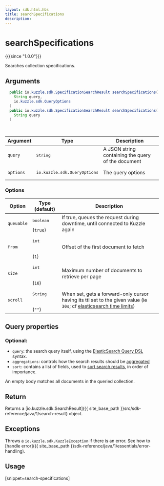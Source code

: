```yaml
---
layout: sdk.html.hbs
title: searchSpecifications
description:
---
```


# searchSpecifications

{{{since "1.0.0"}}}

Searches collection specifications.

## Arguments

```java
  public io.kuzzle.sdk.SpecificationSearchResult searchSpecifications(
    String query,
    io.kuzzle.sdk.QueryOptions
  )
  public io.kuzzle.sdk.SpecificationSearchResult searchSpecifications(
    String query
  )
```

<br/>

| Argument | Type | Description |
| --- | --- | --- |
| `query` | <pre>String</pre> | A JSON string containing the query of the document |
| `options` | <pre>io.kuzzle.sdk.QueryOptions</pre> | The query options |

### Options

| Option     | Type (default) | Description                       |
| ---------- | -------------- | --------------------------------- |
| `queuable` | <pre>boolean</pre> (`true`) | If true, queues the request during downtime, until connected to Kuzzle again |
| `from` | <pre>int</pre><br/>(`1`) | Offset of the first document to fetch |
| `size` | <pre>int</pre><br/>(`10`) | Maximum number of documents to retrieve per page  |
| `scroll` | <pre>String</pre><br/>(`""`) | When set, gets a forward-only cursor having its ttl set to the given value (ie `30s`; cf [elasticsearch time limits](https://www.elastic.co/guide/en/elasticsearch/reference/5.6/common-options.html#time-units)) |

## Query properties

### Optional:

- `query`: the search query itself, using the [ElasticSearch Query DSL](https://www.elastic.co/guide/en/elasticsearch/reference/5.6/query-dsl.html) syntax.
- `aggregations`: controls how the search results should be [aggregated](https://www.elastic.co/guide/en/elasticsearch/reference/5.6/search-aggregations.html)
- `sort`: contains a list of fields, used to [sort search results](https://www.elastic.co/guide/en/elasticsearch/reference/5.6/search-request-sort.html), in order of importance.

An empty body matches all documents in the queried collection.

## Return

Returns a [io.kuzzle.sdk.SearchResult]({{ site_base_path }}src/sdk-reference/java/1/search-result) object.

## Exceptions

Throws a `io.kuzzle.sdk.KuzzleException` if there is an error. See how to [handle error]({{ site_base_path }}sdk-reference/java/1/essentials/error-handling).

## Usage

[snippet=search-specifications]
